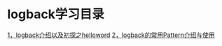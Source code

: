 # logback学习目录
[1，logback介绍以及初探之helloword](https://github.com/zhiliao666/java-log/blob/master/docs/logback%E4%BB%8B%E7%BB%8D%E4%BB%A5%E5%8F%8A%E5%88%9D%E6%8E%A2%E4%B9%8Bhelloword.md)
[2，logback的常用Pattern介绍与使用](https://github.com/zhiliao666/java-log/blob/master/docs/logback%E7%9A%84%E5%B8%B8%E7%94%A8Pattern%E4%BB%8B%E7%BB%8D%E4%B8%8E%E4%BD%BF%E7%94%A8.md)